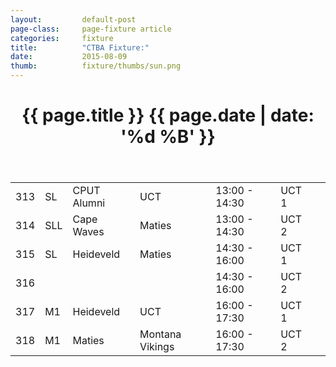 ```yaml
---
layout: 		default-post
page-class: 	page-fixture article
categories: 	fixture
title:  		"CTBA Fixture:"
date:   		2015-08-09
thumb: 			fixture/thumbs/sun.png
---
```


<header class="post-header">
	<h1>{{ page.title }} {{ page.date | date: '%d %B' }}</h1>
</header>

<table>
<tr><td>313</td><td>SL</td><td>CPUT Alumni</td><td>UCT</td><td>13:00 - 14:30</td><td>UCT 1</td><td>&nbsp;</td></tr>
 <tr><td>314</td><td>SLL</td><td>Cape Waves</td><td>Maties</td><td>13:00 - 14:30</td><td>UCT 2</td><td>&nbsp;</td></tr>
 <tr><td>315</td><td>SL</td><td>Heideveld</td><td>Maties</td><td>14:30 - 16:00</td><td>UCT 1</td><td>&nbsp;</td></tr>
 <tr><td>316</td><td>&nbsp;</td><td>&nbsp;</td><td>&nbsp;</td><td>14:30 - 16:00</td><td>UCT 2</td><td>&nbsp;</td></tr>
 <tr><td>317</td><td>M1</td><td>Heideveld</td><td>UCT</td><td>16:00 - 17:30</td><td>UCT 1</td><td>&nbsp;</td></tr>
 <tr class="mvbc"><td>318</td><td>M1</td><td>Maties</td><td>Montana Vikings</td><td>16:00 - 17:30</td><td>UCT 2</td><td></td></tr>
</table>